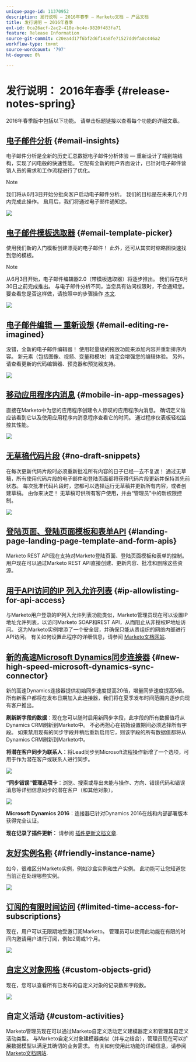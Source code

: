 ```yaml
---
unique-page-id: 11370952
description: 发行说明 — 2016年春季 — Marketo文档 — 产品文档
title: 发行说明 — 2016年春季
exl-id: 0ca26acf-2ac2-418e-bc4e-9820f483fa71
feature: Release Information
source-git-commit: c20ea4d17f6bf2d6f14a8fe71527dd9fa0c446a2
workflow-type: tm+mt
source-wordcount: '797'
ht-degree: 0%

---
```


# 发行说明： 2016年春季 {#release-notes-spring}

2016年春季版中包括以下功能。 请单击标题链接以查看每个功能的详细文章。

## [电子邮件分析](/help/marketo/product-docs/reporting/email-insights/email-insights-overview.md) {#email-insights}

电子邮件分析是全新的历史汇总数据电子邮件分析体验 — 重新设计了端到端结构，实现了闪电般的快速性能。 它配有全新的用户界面设计，已针对电子邮件营销人员的需求和工作流程进行了优化。

>[!NOTE]
>
>我们将从6月3日开始分批向客户启动电子邮件分析。 我们的目标是在未来几个月内完成此操作。 启用后，我们将通过电子邮件通知您。

![](assets/two.png)

## [电子邮件模板选取器](/help/marketo/product-docs/email-marketing/general/email-editor-2/email-template-picker-overview.md) {#email-template-picker}

使用我们新的入门模板创建漂亮的电子邮件！ 此外，还可从其实时缩略图快速找到您的模板。

>[!NOTE]
>
>从6月3日开始，电子邮件编辑器2.0（带模板选取器）将逐步推出。 我们将在6月30日之前完成推出。 与电子邮件分析不同，当您具有访问权限时，不会通知您。 要查看您是否这样做，请按照中的步骤操作 [本文](/help/marketo/product-docs/email-marketing/general/email-editor-2/transitioning-to-email-editor-2-0.md).

![](assets/5-29-home-starter-templates.png)

## [电子邮件编辑 — 重新设想](/help/marketo/product-docs/email-marketing/general/email-editor-2/email-editor-v2-0-overview.md) {#email-editing-re-imagined}

没错，全新的电子邮件编辑器！ 使用轻量级的拖放功能来添加内容并重新排序内容。 新元素（包括图像、视频、变量和模块）肯定会增强您的编辑体验。 另外，请查看更新的代码编辑器、预览器和预览器支持。

![](assets/17a-29-modules-next.png)

## [移动应用程序内消息](/help/marketo/product-docs/mobile-marketing/in-app-messages/understanding-in-app-messages.md) {#mobile-in-app-messages}

直接在Marketo中为您的应用程序创建令人惊叹的应用程序内消息。 确切定义谁应该看到它以及使用应用程序内消息程序查看它的时间。 通过程序仪表板轻松监控其性能。

![](assets/pasted-image-at-2016-05-24-09-45-am.png)

## [无草稿代码片段](/help/marketo/product-docs/administration/users-and-roles/enable-no-draft-for-snippets.md) {#no-draft-snippets}

在每次更新代码片段时必须重新批准所有内容的日子已经一去不复返！ 通过无草稿，所有使用代码片段的电子邮件和登陆页面都将获得代码片段更新并保持其先前状态。 每次批准代码片段时，您都可以选择运行无草稿并更新所有内容，或者创建草稿。 由你来决定！ 无草稿可供所有客户使用，并由“管理员”中的新权限控制。

![](assets/image2016-5-16-15-3a41-3a17.png)

## [登陆页面、登陆页面模板和表单API](https://developers.marketo.com/blog/spring-2016-updates/) {#landing-page-landing-page-template-and-form-apis}

Marketo REST API现在支持对Marketo登陆页面、登陆页面模板和表单的控制。 用户现在可以通过Marketo REST API直接创建、更新内容、批准和删除这些资源。

## [用于API访问的IP 列入允许列表](/help/marketo/product-docs/administration/additional-integrations/create-an-allowlist-for-ip-based-api-access.md) {#ip-allowlisting-for-api-access}

与Marketo用户登录的IP列入允许列表功能类似，Marketo管理员现在可以设置IP地址允许列表，以访问Marketo SOAP和REST API，从而阻止从非授权IP地址访问。 这为Marketo实例增添了一个安全层，并确保只能从贵组织的网络内部进行API访问。 有关如何设置此程序的详细信息，请参阅 [Marketo文档网站](/help/marketo/product-docs/administration/additional-integrations/create-an-allowlist-for-ip-based-api-access.md).

## [新的高速Microsoft Dynamics同步连接器](/help/marketo/product-docs/crm-sync/microsoft-dynamics-sync/microsoft-dynamics-sync-details/sync-status.md) {#new-high-speed-microsoft-dynamics-sync-connector}

新的高速Dynamics连接器提供初始同步速度提高20倍，增量同步速度提高5倍。 所有新客户都将在发布日期加入此连接器，我们将在夏季发布时间范围内逐步向现有客户推出。

**刷新新字段的数据**：现在您可以随时启用新同步字段，此字段的所有数据值将从Dynamics CRM刷新到Marketo中。 不必再担心在初始设置期间必须选择所有字段。 如果禁用现有的同步字段并稍后重新启用它，则该字段的所有数据值都将从Dynamics CRM刷新到Marketo中。

**将潜在客户同步为联系人**：将Lead同步到Microsoft流程操作新增了一个选项，可用于作为潜在客户或联系人进行同步。

![](assets/image2016-5-19-8-3a59-3a9.png)

**“同步错误”管理选项卡**：浏览、搜索或导出未能与操作、方向、错误代码和错误消息等详细信息同步的潜在客户（和其他对象）。

![](assets/sync-errors.png)

**Microsoft Dynamics 2016**：连接器已针对Dynamics 2016在线和内部部署版本获得完全认证。

**现在记录了插件更新：** 请参阅 [插件更新文档文章](/help/marketo/product-docs/crm-sync/microsoft-dynamics-sync/marketo-plugin-releases-for-microsoft-dynamics.md).

## [友好实例名称](/help/marketo/product-docs/administration/settings/edit-subscription-settings.md) {#friendly-instance-name}

如今，很难区分Marketo实例，例如沙盒实例和生产实例。 此功能可让您知道您当前正在处理哪些实例。

![](assets/image2016-5-16-15-3a57-3a14.png)

## [订阅的有限时间访问](/help/marketo/product-docs/administration/users-and-roles/managing-marketo-users.md) {#limited-time-access-for-subscriptions}

现在，用户可以无限期地受邀订阅Marketo。 管理员可以使用此功能在有限的时间内邀请用户进行订阅，例如2周或1个月。

![](assets/image2016-5-16-15-3a59-3a52.png)

## [自定义对象网格](/help/marketo/product-docs/administration/marketo-custom-objects/understanding-marketo-custom-objects.md) {#custom-objects-grid}

现在，您可以查看所有已发布的自定义对象的记录数和字段数。

![](assets/custom-objects-grid.png)

## 自定义活动 {#custom-activities}

Marketo管理员现在可以通过Marketo自定义活动定义建模器定义和管理其自定义活动类型。 与Marketo自定义对象建模器类似（并与之结合），管理员现在可以扩展数据模型以满足其确切的业务需求。 有关如何使用此功能的详细信息，请参阅 [Marketo文档网站](/help/marketo/product-docs/administration/marketo-custom-activities/understanding-custom-activities.md).
